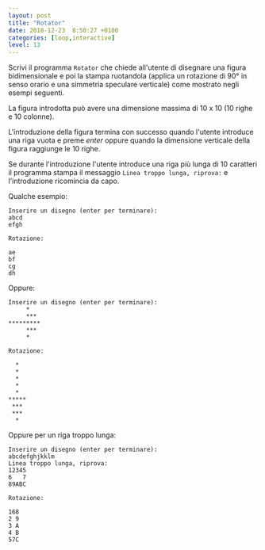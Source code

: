 ```yaml
---
layout: post
title: "Rotator"
date: 2018-12-23  8:50:27 +0100
categories: [loop,interactive]
level: 13
---
```



Scrivi il programma `Rotator` che chiede all'utente di disegnare una figura bidimensionale e poi la stampa ruotandola (applica un rotazione di 90° in senso orario e una simmetria speculare verticale) come mostrato negli esempi seguenti. 

La figura introdotta può avere una dimensione massima di 10 x 10 (10 righe e 10 colonne).

L'introduzione della figura termina con successo quando l'utente introduce una riga vuota e preme *enter* oppure quando la dimensione verticale della figura raggiunge le 10 righe.

Se durante l'introduzione l'utente introduce una riga più lunga di 10 caratteri il programma stampa il messaggio `Linea troppo lunga, riprova:` e l'introduzione ricomincia da capo.

Qualche esempio:


~~~
Inserire un disegno (enter per terminare): 
abcd
efgh

Rotazione:

ae
bf
cg
dh
~~~

Oppure:

~~~
Inserire un disegno (enter per terminare): 
     *
     ***
*********
     ***
     *

Rotazione:

  *  
  *  
  *  
  *  
  *  
*****
 *** 
 *** 
  *  
~~~


Oppure per un riga troppo lunga:

~~~
Inserire un disegno (enter per terminare): 
abcdefghjkklm
Linea troppo lunga, riprova:
12345
6   7
89ABC

Rotazione:

168
2 9
3 A
4 B
57C
~~~


